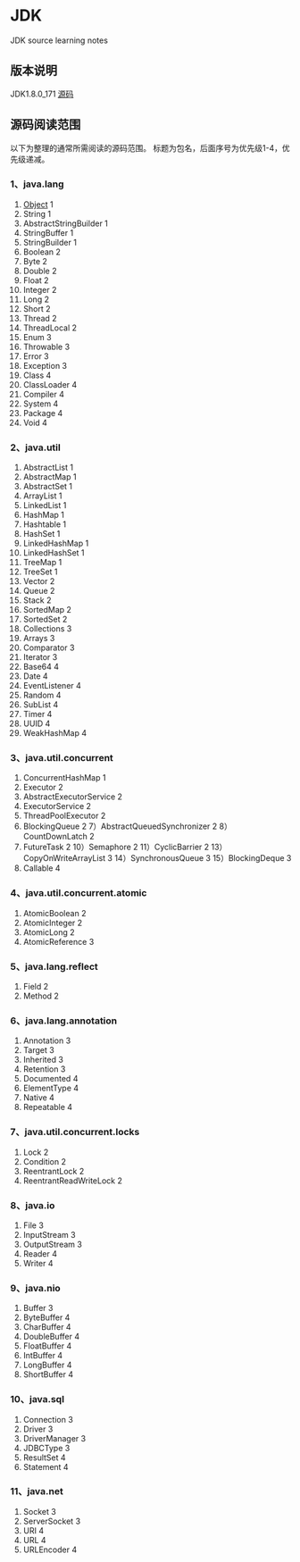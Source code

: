 # JDK
JDK source learning notes

## 版本说明
JDK1.8.0_171
[源码](https://github.com/rambler-kieran/tree/master/jdk)

## 源码阅读范围
以下为整理的通常所需阅读的源码范围。 
标题为包名，后面序号为优先级1-4，优先级递减。

### 1、java.lang

1) [Object](https://github.com/rambler-kieran/tree/master/src/main/java/cn/com/kieran/java/lang/Object/Object.md) 1
2) String 1
3) AbstractStringBuilder 1
4) StringBuffer 1
5) StringBuilder 1
6) Boolean 2
7) Byte 2
8) Double 2
9) Float 2
10) Integer 2
11) Long 2
12) Short 2
13) Thread 2
14) ThreadLocal 2
15) Enum 3
16) Throwable 3
17) Error 3
18) Exception 3
19) Class 4
20) ClassLoader 4
21) Compiler 4
22) System 4
23) Package 4
24) Void 4

### 2、java.util

1) AbstractList 1
2) AbstractMap 1
3) AbstractSet 1
4) ArrayList 1
5) LinkedList 1
6) HashMap 1
7) Hashtable 1
8) HashSet 1
9) LinkedHashMap 1
10) LinkedHashSet 1
11) TreeMap 1
12) TreeSet 1
13) Vector 2
14) Queue 2
15) Stack 2
16) SortedMap 2
17) SortedSet 2
18) Collections 3
19) Arrays 3
20) Comparator 3
21) Iterator 3
22) Base64 4
23) Date 4
24) EventListener 4
25) Random 4
26) SubList 4
27) Timer 4
28) UUID 4
29) WeakHashMap 4

### 3、java.util.concurrent

1) ConcurrentHashMap 1
2) Executor 2
3) AbstractExecutorService 2
4) ExecutorService 2
5) ThreadPoolExecutor 2
6) BlockingQueue 2
7）AbstractQueuedSynchronizer 2
8）CountDownLatch 2
9) FutureTask 2
10）Semaphore 2
11）CyclicBarrier 2
13）CopyOnWriteArrayList 3
14）SynchronousQueue 3
15）BlockingDeque 3
16) Callable 4

### 4、java.util.concurrent.atomic

1) AtomicBoolean 2
2) AtomicInteger 2
3) AtomicLong 2
4) AtomicReference 3

### 5、java.lang.reflect

1) Field 2
2) Method 2

### 6、java.lang.annotation

1) Annotation 3
2) Target 3
3) Inherited 3
4) Retention 3
5) Documented 4
6) ElementType 4
7) Native 4
8) Repeatable 4

### 7、java.util.concurrent.locks

1) Lock 2
2) Condition 2
3) ReentrantLock 2
4) ReentrantReadWriteLock 2

### 8、java.io

1) File 3
2) InputStream   3
3) OutputStream  3
4) Reader  4
5) Writer  4

### 9、java.nio

1) Buffer 3
2) ByteBuffer 4
3) CharBuffer 4
4) DoubleBuffer 4
5) FloatBuffer 4
6) IntBuffer 4
7) LongBuffer 4
8) ShortBuffer 4

### 10、java.sql

1) Connection 3
2) Driver 3
3) DriverManager 3
4) JDBCType 3
5) ResultSet 4
6) Statement 4

### 11、java.net

1) Socket 3
2) ServerSocket 3
3) URI 4
4) URL 4
5) URLEncoder 4

